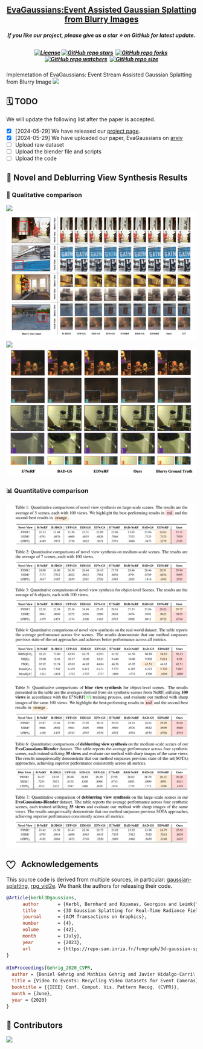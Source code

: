 <h2 align="center"> 
  <a href="https://github.com/SuperFCR/EvaGaussians.git">EvaGaussians:Event Assisted Gaussian Splatting from Blurry Images</a>
</h2>
<h5 align="center"> 
If you like our project, please give us a star ⭐ on GitHub for latest update.  </h5>
<h5 align="center">


[![License](https://img.shields.io/badge/License-MIT-yellow)](https://github.com/SuperFCR/EvaGaussians/blob/main/LICENSE) 
[![GitHub repo stars](https://img.shields.io/github/stars/SuperFCR/EvaGaussians?style=flat&logo=github&logoColor=whitesmoke&label=Stars)](https://github.com/SuperFCR/EvaGaussians/stargazers)&#160;
[![GitHub repo forks](https://img.shields.io/github/forks/SuperFCR/EvaGaussians?style=flat&logo=github&logoColor=whitesmoke&label=Forks)](https://github.com/SuperFCR/EvaGaussians/network)&#160;
[![GitHub repo watchers](https://img.shields.io/github/watchers/SuperFCR/EvaGaussians?style=flat&logo=github&logoColor=whitesmoke&label=Watchers)](https://github.com/SuperFCR/EvaGaussians/watchers)&#160;
[![GitHub repo size](https://img.shields.io/github/repo-size/SuperFCR/EvaGaussians?style=flat&logo=github&logoColor=whitesmoke&label=Repo%20Size)](https://github.com/SuperFCR/EvaGaussians/archive/refs/heads/main.zip)

</h5>

Implemetation of EvaGaussians: Event Stream Assisted Gaussian Splatting from Blurry Image
<img src="assets/pipeline.svg"/>

## 🗓️ TODO
We will update the following list after the paper is accepted.
- [x] [2024-05-29] We have released our [project page]().
- [x] [2024-05-29] We have uploaded our paper, EvaGaussians on [arxiv]()
- [ ] Upload raw dataset
- [ ] Upload the blender file and scripts
- [ ] Upload the code

## 🍭 Novel and Deblurring View Synthesis Results
### 🌅 Qualitative comparison
<img src="assets/quali_nvs_dvs_object_level.svg"/>
<img src="assets/quali_nvs_dvs_medium_scale.svg"/>
<img src="assets/appendix_refine_nvs_large_scale.svg"/>
<img src="assets/quali_real_scene.jpg"/>


### 📊 Quantitative comparison
<img src="assets/quan_nvs.jpeg"/>
<img src="assets/quan_dvs.jpeg"/>

<h2>
  <img src="assets/acknowledgement.svg" alt="Lego Icon" style="height:24px; width:24px; vertical-align:middle; margin-right:10px;">
  Acknowledgements
</h2>

This source code is derived from multiple sources, in particular: 
[gaussian-splatting](https://github.com/graphdeco-inria/gaussian-splatting/tree/main), 
[rpg_vid2e](https://github.com/uzh-rpg/EvDeblurNeRF). We thank the authors for releasing their code.

```bibtex
@Article{kerbl3Dgaussians,
      author       = {Kerbl, Bernhard and Kopanas, Georgios and Leimk{\"u}hler, Thomas and Drettakis, George},
      title        = {3D Gaussian Splatting for Real-Time Radiance Field Rendering},
      journal      = {ACM Transactions on Graphics},
      number       = {4},
      volume       = {42},
      month        = {July},
      year         = {2023},
      url          = {https://repo-sam.inria.fr/fungraph/3d-gaussian-splatting/}
}

@InProceedings{Gehrig_2020_CVPR,
  author = {Daniel Gehrig and Mathias Gehrig and Javier Hidalgo-Carri\'o and Davide Scaramuzza},
  title = {Video to Events: Recycling Video Datasets for Event Cameras},
  booktitle = {{IEEE} Conf. Comput. Vis. Pattern Recog. (CVPR)},
  month = {June},
  year = {2020}
}
```


## 🤝 Contributors

<a href="https://github.com/SuperFCR/EvaGaussians/graphs/contributors">
  <img src="https://contrib.rocks/image?repo=SuperFCR/EvaGaussians" />
</a>